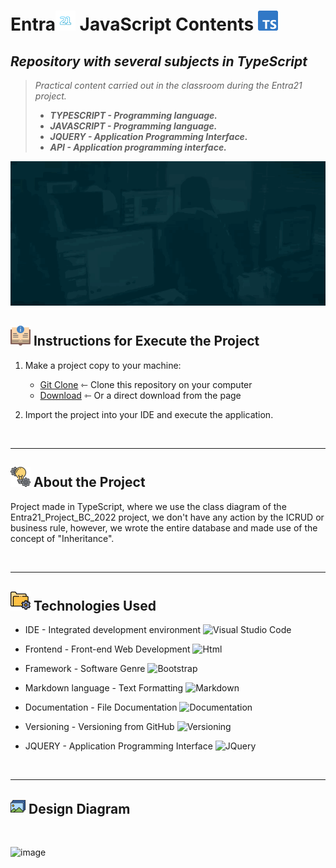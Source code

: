 # Entra![](/Icons/entra21numero.png) JavaScript Contents ![](/Icons/typescript.png) 

## _Repository with several subjects in TypeScript_

> _Practical content carried out in the classroom during the Entra21 project._
>
> - **_TYPESCRIPT - Programming language._**
> - **_JAVASCRIPT - Programming language._**
> - **_JQUERY - Application Programming Interface._**
> - **_API - Application programming interface._**

![Gif Entra21](https://raw.githubusercontent.com/seiler-emerson/Entra21_Logica_Java_2022/main/gif/entra21.gif)


## ![](./Icons/instrucoes.png) Instructions for Execute the Project 

1. Make a project copy to your machine: 
    - [Git Clone](https://github.com/ArthurEstevan/Entra21_Project_TypeScript_2022) ⇽ Clone this repository on your computer
    - [Download](https://github.com/ArthurEstevan/Entra21_Project_TypeScript_2022/archive/refs/heads/main.zip) ⇽ Or a direct download from the page 

2. Import the project into your IDE and execute the application.


<br>
    
---

## ![](/Icons/icon_conceito.png) About the Project

Project made in TypeScript, where we use the class diagram of the Entra21_Project_BC_2022 project, we don't have any action by the ICRUD or business rule, however, we wrote the entire database and made use of the concept of "Inheritance".

<br>

---

## ![](./Icons/configuracoes.png) Technologies Used

- IDE - Integrated development environment 
![Visual Studio Code](https://img.shields.io/badge/Visual%20Studio%20Code-black?style=for-the-badge&logo=visual-studio-code&logoColor=007ACC)&nbsp;

- Frontend - Front-end Web Development 
![Html](https://img.shields.io/badge/Html-black?style=for-the-badge&logo=html5&logoColor=#E34F26) 

- Framework - Software Genre
![Bootstrap](https://img.shields.io/badge/Bootstrap-black?style=for-the-badge&logo=bootstrap&logoColor=#7952B3) 

- Markdown language - Text Formatting 
![Markdown](https://img.shields.io/badge/Markdown-black?style=for-the-badge&logo=markdown&logoColor=#000000)

- Documentation - File Documentation
![Documentation](https://img.shields.io/badge/Documentation-black?style=for-the-badge&logo=academia&logoColor=#41454A)

- Versioning - Versioning from GitHub
![Versioning](https://img.shields.io/badge/Versioning-black?style=for-the-badge&logo=git&logoColor=#F05032)

- JQUERY - Application Programming Interface
![JQuery](https://img.shields.io/badge/JQuery-black?style=for-the-badge&logo=jQuery&logoColor=007ACC)


<br>

---

## ![](/Icons/arquivos-de-imagem.png) Design Diagram

<br>

![image](/Assets/Trabalho%20Entra21%20-%20P%C3%A1gina%201.jpeg)
